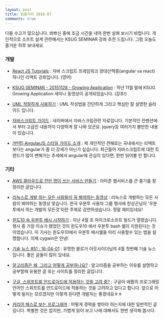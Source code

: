 ```yaml
---
layout: post
title: 읽을거리 2016-07
comments: true
---
```


다들 수고가 많으십니다. 바쁘신 중에 조금 시간을 내어 한번 살펴 보시기 바랍니다.
개인적으로 소프트 설계 관련해서는 KSUG SEMINAR 강좌 추천 드립니다.
그럼 오늘도 즐거운 하루 보내세요.

### 개발
- [React JS Tutorials](https://www.youtube.com/playlist?list=PLoYCgNOIyGABj2GQSlDRjgvXtqfDxKm5b) : 자바 스크립트 프레임워크 양대산맥중(angular va react) 하나인 리액트 강좌입니다. (영어)

- [KSUG SEMINAR - 20151128 - Growing Application](https://www.youtube.com/playlist?list=PLn0dGEB80JNSu1lWavB1KgVsVdZN3CKkq&app=desktop) : 작년 11월 말에 KSUG Growing Application 세미나 동영상이 공개되었습니다. (강추!)

- [UML 적절하게 사용하기](https://slack-redir.net/link?url=http%3A%2F%2Fwww.slideshare.net%2Fmobile%2Fohyecloudy%2Fuml-1735845)  : UML 작성법을 간단하게 그리고 핵심만 잘 설명한 슬라이드 입니다.

- [자바스크립트 가이드](https://github.com/nhnent/fe.javascript/wiki) :
네이버에서 자바스크립관련 자료입니다. 기본적인 컨벤션에서 부터 고급진 내용까지 다양하게 잘 나와 있군요.
jquery등 여러가지 볼만한 내용이 있습니다.

- [[번역] AngularJS 스타일 가이드 소개](http://hyunseob.github.io/2016/04/10/introduction-to-angularjs-style-guide/index.html) :
제 개인적인 견해로는 국내에서는 리액트보다는 angular가 좀 더 강세가 아닌가 싶습니다. 최근들어 자바스크립트에 대한 트렌드가 많이 변해가는 추세에서 angular에 관심이 있다면,
한번 읽어볼 만 합니다.

### 기타

- [AWS 클라우드로 천만 명이 쓰는 서비스 만들기](https://jacesky1.wordpress.com/2016/03/27/aws-%ED%81%B4%EB%9D%BC%EC%9A%B0%EB%93%9C%EB%A1%9C-%EC%B2%9C%EB%A7%8C-%EB%AA%85%EC%9D%B4-%EC%93%B0%EB%8A%94-%EC%84%9C%EB%B9%84%EC%8A%A4-%EB%A7%8C%EB%93%A4%EA%B8%B0/) : 아마존 웹서비스를 큰 줄기를 잘 정리한 글입니다.

- [리눅스로 개발 하는 모든 사람들이 꼭 봐야하는 동영상](http://luckyyowu.tistory.com/320) : 리눅스로 개발하는 모든 사람이 봐야하는 동영상 맞습니다. 한국 우분투 사용자 그룹 행사에 한상곤님이 '우분투에서 하는 개발의 모든것'이란 주제로 강연하셨습니다. 정말 재미있네요!


- [윈도10 속 우분투 배시 시작하기](http://m.zdnet.co.kr/news_view.asp?article_id=20160408093059) : 지난 4월 초 마이크로소프트 빌드가 열렸습니다. 행사 중 가장 이슈가 됐었던 것이 윈도우10 에서 우분투 bash 쉘이 지원된다는 것이었습니다. 이 기사는 윈도우10에서 우분투 배시쉘을 미리 사용할수 있는 법을 설명합니다. 이제 cygwin은 안녕!

- [기술 뉴스 #51 : 16-04-01](https://kware-dev.slack.com/messages/articles/) : 유명한 블로거 아웃사이더님의 4월 첫번째 기술 뉴스입니다. 좋은 글들이 많이 있네요.

- [알고리즘은 왜, 그리고 어떻게 공부하나요?](https://brunch.co.kr/@imagineer/105) : 알고리즘을 공부하는 이유를 설명하고 공부할때 유용한 글 또는 사이트를 정리한 글입니다.

- [구글, 스위프트를 안드로이드에 적용하는 것을 고려 중?](https://blog.kudokun.me/8349) : 구글이 애플의 프로그래밍 언어인 스위프트를 안드로이드에 적용하는 것을 고려하고 있다고 합니다. 앞으로 어떻게 될지는 모르겠지만 이렇게 된다면 개발자는 좋겠네요ㅎㅎ

- [커리어 패스로 보는 프로그래머](https://brunch.co.kr/@yudong/19) :
어떻게 경력을 쌓아야 하는지에 대한 일반적인 글입니다. 특별한 것은 없지만, 가볍게 읽어 보고 나에 대해서도 한번 생각해 봅시다.
